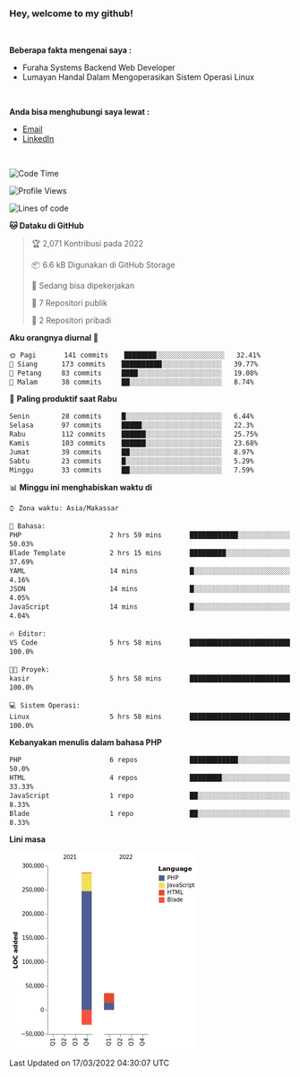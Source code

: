 <h3>Hey, welcome to my github!</h3>

<br>

<p><strong>Beberapa fakta mengenai saya :</strong></p>

<ul>
  <li>Furaha Systems Backend Web Developer</li>
  <li>Lumayan Handal Dalam Mengoperasikan Sistem Operasi Linux</li>
</ul>

<br>

<p><strong>Anda bisa menghubungi saya lewat :</strong></p>

<ul>
  <li><a href="mailto:renaldiapriyanto419@gmail.com">Email</a></li>
  <li><a href="https://www.linkedin.com/in/renaldi-kadang-314314206/">LinkedIn</a></li>
</ul>

<br>

<!--START_SECTION:waka-->
![Code Time](http://img.shields.io/badge/Code%20Time-40%20hrs%2043%20mins-blue)

![Profile Views](http://img.shields.io/badge/Profil%20dilihat-8-blue)

![Lines of code](https://img.shields.io/badge/Sejak%20Hello%20World%20aku%20telah%20menulis-290%20Thousand%20baris%20kode-blue)

**🐱 Dataku di GitHub** 

> 🏆 2,071 Kontribusi pada 2022
 > 
> 📦 6.6 kB Digunakan di GitHub Storage 
 > 
> 💼 Sedang bisa dipekerjakan
 > 
> 📜 7 Repositori publik 
 > 
> 🔑 2 Repositori pribadi  
 > 
**Aku orangnya diurnal 🐤** 

```text
🌞 Pagi       141 commits    ████████░░░░░░░░░░░░░░░░░   32.41% 
🌆 Siang      173 commits    ██████████░░░░░░░░░░░░░░░   39.77% 
🌃 Petang     83 commits     ████░░░░░░░░░░░░░░░░░░░░░   19.08% 
🌙 Malam      38 commits     ██░░░░░░░░░░░░░░░░░░░░░░░   8.74%

```
📅 **Paling produktif saat Rabu** 

```text
Senin        28 commits     █░░░░░░░░░░░░░░░░░░░░░░░░   6.44% 
Selasa       97 commits     █████░░░░░░░░░░░░░░░░░░░░   22.3% 
Rabu         112 commits    ██████░░░░░░░░░░░░░░░░░░░   25.75% 
Kamis        103 commits    ██████░░░░░░░░░░░░░░░░░░░   23.68% 
Jumat        39 commits     ██░░░░░░░░░░░░░░░░░░░░░░░   8.97% 
Sabtu        23 commits     █░░░░░░░░░░░░░░░░░░░░░░░░   5.29% 
Minggu       33 commits     ██░░░░░░░░░░░░░░░░░░░░░░░   7.59%

```


📊 **Minggu ini menghabiskan waktu di** 

```text
⌚︎ Zona waktu: Asia/Makassar

💬 Bahasa: 
PHP                      2 hrs 59 mins       ████████████░░░░░░░░░░░░░   50.03% 
Blade Template           2 hrs 15 mins       █████████░░░░░░░░░░░░░░░░   37.69% 
YAML                     14 mins             █░░░░░░░░░░░░░░░░░░░░░░░░   4.16% 
JSON                     14 mins             █░░░░░░░░░░░░░░░░░░░░░░░░   4.05% 
JavaScript               14 mins             █░░░░░░░░░░░░░░░░░░░░░░░░   4.04%

🔥 Editor: 
VS Code                  5 hrs 58 mins       █████████████████████████   100.0%

🐱‍💻 Proyek: 
kasir                    5 hrs 58 mins       █████████████████████████   100.0%

💻 Sistem Operasi: 
Linux                    5 hrs 58 mins       █████████████████████████   100.0%

```

**Kebanyakan menulis dalam bahasa PHP** 

```text
PHP                      6 repos             ████████████░░░░░░░░░░░░░   50.0% 
HTML                     4 repos             ████████░░░░░░░░░░░░░░░░░   33.33% 
JavaScript               1 repo              ██░░░░░░░░░░░░░░░░░░░░░░░   8.33% 
Blade                    1 repo              ██░░░░░░░░░░░░░░░░░░░░░░░   8.33%

```


**Lini masa**

![Chart not found](https://raw.githubusercontent.com/Sylent-Sys/Sylent-Sys/main/charts/bar_graph.png) 


 Last Updated on 17/03/2022 04:30:07 UTC
<!--END_SECTION:waka-->

